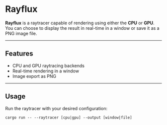 # Rayflux

**Rayflux** is a raytracer capable of rendering using either the **CPU** or **GPU**.
You can choose to display the result in real-time in a window or save it as a PNG image file.

---

## Features

- CPU and GPU raytracing backends
- Real-time rendering in a window
- Image export as PNG

---

## Usage

Run the raytracer with your desired configuration:
```
cargo run -- --raytracer [cpu|gpu] --output [window|file]
```
